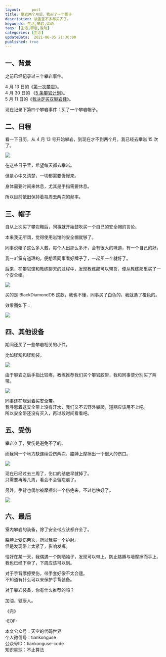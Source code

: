 ```yaml
---   
layout:     post  
title: 攀岩两个月后，我买了一个帽子   
description: 装备差不多都买齐了。   
keywords: 生活,攀岩,运动  
tags: [生活,攀岩,运动]    
categories: [生活]  
updateData:  2021-06-05 21:30:00  
published: true  
---  
```



## 一、背景  


之前已经记录过三个攀岩事件。  


4 月 13 日的《[第一次攀岩](https://mp.weixin.qq.com/s/b441xzPP1nTUJXhfGettlw)》。  
4 月 30 日的 《[5 条攀岩计划](https://mp.weixin.qq.com/s/hGrj_vEs-UnTCold5O2Ssw)》。  
5 月 11 日的《[我决定买双攀岩鞋](https://mp.weixin.qq.com/s/QXS8kexu1_IkHhcj82I5lw)》。  


现在记录下第四个攀岩事件：买了一个攀岩帽子。  


## 二、日程  


看一下日历，从 4 月 13 号开始攀岩，到现在才不到两个月，我已经去攀岩 15 次了。  


![](https://res.tiankonguse.com/images/2021/06/05/001.png)  


在这些日子里，希望每天都去攀岩。  


但是心中又清楚，一切都需要慢慢来。  


身体需要时间来休息，尤其是手指需要休息。  


所以目前依旧保持着每周去两次的频率。  



## 三、帽子  


自从上次买了攀岩鞋后，同事就开始鼓吹买一个自己的安全帽的言论。  


本来我无所谓，觉得使用岩馆的安全帽就够了。  


同事说帽子这么多人戴，每个人出那么多汗，会有很大的味道，有一个自己的好。  


我一听蛮有道理的，便想着同事看好牌子了，一起买一个就好了。  


后来，在攀岩馆和教练聊天的过程中，发现教练那可以带货，便从教练那里买了一个安全帽。  


![](https://res.tiankonguse.com/images/2021/06/05/002.png)  



买的是 BlackDiamondDB 这款，我也不懂，同事买了白色的，我就选了橙色的。  


效果图如下：  


![](https://res.tiankonguse.com/images/2021/06/05/003.png)  


## 四、其他设备  


期间还买了一些攀岩相关的小件。  


比如镁粉和镁粉袋。  


![](https://res.tiankonguse.com/images/2021/06/05/004.png)  



由于攀岩之后手指比较疼，教练推荐我们买个攀岩胶带，我和同事便分别买了两带。  



![](https://res.tiankonguse.com/images/2021/06/05/005.png)  



同事还在规划着买安全带。  
我寻思着这安全带上没有汗水，我们又不去野外攀爬，短期应该用不上吧。  
所以安全带还没有买入，再过段时间看看吧。  


## 五、受伤  


攀岩久了，受伤是避免不了的。  


而我同一个地方缺连续受伤两次，胳膊上摩擦出一个很大的伤口。  


![](https://res.tiankonguse.com/images/2021/06/05/006.png)  


现在已经过去三周了，伤口的结疤早就掉了。  
只需要再等几周，看会不会留疤痕了。  


另外，手背也偶尔被摩擦出一个伤疤来，不过也快好了。  


![](https://res.tiankonguse.com/images/2021/06/05/007.png)  



## 六、最后  


室内攀岩的装备，除了安全带应该都齐全了。  


胳膊上受伤两次，所以我买一个护肘。  
但是发现带上太紧了，影响发挥。  


恰好在某一天，我偶遇一个防晒袖子，发现可以带上，防止胳膊与墙摩擦而手上。  
我也已经下单了，下周应该可以到。  


对于手背摩擦受伤，带手套好像不太合适。  
不知道有什么可以来保护手背装备。  


对于攀岩装备，你有什么推荐的吗？  



加油，健康人。  


《完》  


-EOF-  



本文公众号：天空的代码世界  
个人微信号：tiankonguse  
公众号ID：tiankonguse-code  
知识星球：不止算法  

